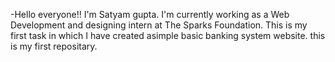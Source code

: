 -Hello everyone!! I'm Satyam gupta. I'm currently working as a Web Development and designing intern at The Sparks Foundation.
This is my first task in which I have created asimple basic banking system website. this is my first repositary.
